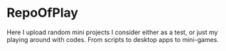 # RepoOfPlay
Here I upload random mini projects I consider either as a test, or just my playing around with codes. From scripts to desktop apps to mini-games.
